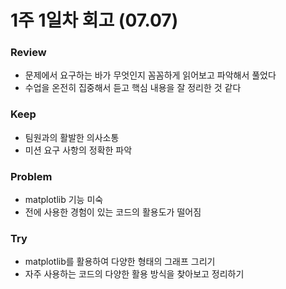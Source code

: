 # 1주 1일차 회고 (07.07)

### Review
- 문제에서 요구하는 바가 무엇인지 꼼꼼하게 읽어보고 파악해서 풀었다
- 수업을 온전히 집중해서 듣고 핵심 내용을 잘 정리한 것 같다

### Keep
- 팀원과의 활발한 의사소통
- 미션 요구 사항의 정확한 파악

### Problem
- matplotlib 기능 미숙
- 전에 사용한 경험이 있는 코드의 활용도가 떨어짐

### Try
- matplotlib를 활용하여 다양한 형태의 그래프 그리기
- 자주 사용하는 코드의 다양한 활용 방식을 찾아보고 정리하기
